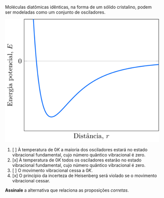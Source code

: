 Moléculas diatômicas idênticas, na forma de um sólido cristalino, podem ser modeladas como um conjunto de osciladores.

![Figura](2B29-1P.svg)

1. [ ] À temperatura de $0 K$ a maioria dos osciladores estará no estado vibracional fundamental, cujo número quântico vibracional é zero.
2. [x] À temperatura de $0 K$ todos os osciladores estarão no estado vibracional fundamental, cujo número quântico vibracional é zero.
3. [ ] O movimento vibracional cessa a $0 K$.
4. [x] O princípio da incerteza de Heisenberg será violado se o movimento vibracional cessar.

**Assinale** a alternativa que relaciona as proposições *corretas*.
